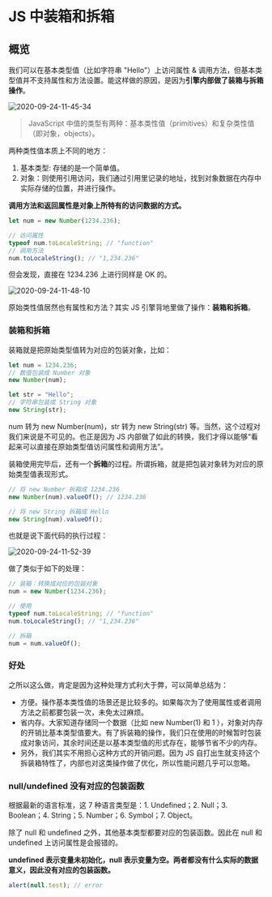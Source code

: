 # JS 中装箱和拆箱

## 概览

我们可以在基本类型值（比如字符串 "Hello"）上访问属性 & 调用方法，但基本类型值并不支持属性和方法设置。能这样做的原因，是因为**引擎内部做了装箱与拆箱操作**。

![2020-09-24-11-45-34](http://qn.cawsct.com/2020-09-24-11-45-34.png)

> JavaScript 中值的类型有两种：基本类性值（primitives）和复杂类性值（即对象，objects）。

两种类性值本质上不同的地方：

1. 基本类型: 存储的是一个简单值。
2. 对象：则使用引用访问，我们通过引用里记录的地址，找到对象数据在内存中实际存储的位置，并进行操作。

**调用方法和返回属性是对象上所特有的访问数据的方式。**

```javascript
let num = new Number(1234.236);

// 访问属性
typeof num.toLocaleString; // "function"
// 调用方法
num.toLocaleString(); // "1,234.236"
```

但会发现，直接在 1234.236 上进行同样是 OK 的。

![2020-09-24-11-48-10](http://qn.cawsct.com/2020-09-24-11-48-10.png)

原始类性值居然也有属性和方法？其实 JS 引擎背地里做了操作：**装箱和拆箱**。

### 装箱和拆箱

装箱就是把原始类型值转为对应的包装对象，比如：

```javascript
let num = 1234.236;
// 数值包装成 Number 对象
new Number(num);

let str = "Hello";
// 字符串包装成 String 对象
new String(str);
```

num 转为 new Number(num)，str 转为 new String(str) 等。当然，这个过程对我们来说是不可见的。也正是因为 JS 内部做了如此的转换，我们才得以能够“看起来可以直接在原始类型值访问属性和调用方法”。

装箱使用完毕后，还有一个**拆箱**的过程。所谓拆箱，就是把包装对象转为对应的原始类型值表现形式。

```javascript
// 将 new Number 拆箱成 1234.236
new Number(num).valueOf(); // 1234.236

// 将 new String 拆箱成 Hello
new String(num).valueOf();
```

也就是说下面代码的执行过程：

![2020-09-24-11-52-39](http://qn.cawsct.com/2020-09-24-11-52-39.png)

做了类似于如下的处理：

```javascript
// 装箱：转换成对应的包装对象
num = new Number(1234.236);

// 使用
typeof num.toLocaleString; // "function"
num.toLocaleString(); // "1,234.236"

// 拆箱
num = num.valueOf();
```

### 好处

之所以这么做，肯定是因为这种处理方式利大于弊，可以简单总结为：

- 方便。操作基本类性值的场景还是比较多的。如果每次为了使用属性或者调用方法之前都要包装一次，未免太过麻烦。
- 省内存。大家知道存储同一个数据（比如 new Number(1) 和 1 ），对象对内存的开销比基本类型值要大。有了拆装箱的操作，我们只在使用的时候暂时包装成对象访问，其余时间还是以基本类型值的形式存在，能够节省不少的内存。
- 另外，我们其实不用担心这种方式的开销问题。因为 JS 自打出生就支持这个拆装箱特性了，内部也对这类操作做了优化，所以性能问题几乎可以忽略。

### null/undefined 没有对应的包装函数

根据最新的语言标准，这 7 种语言类型是：1. Undefined；2. Null；3. Boolean；4. String；5. Number；6. Symbol；7. Object。

除了 null 和 undefined 之外，其他基本类型都要对应的包装函数。因此在 null 和 undefined 上访问属性是会报错的。

**undefined 表示变量未初始化，null 表示变量为空。两者都没有什么实际的数据意义，因此没有对应的包装函数。**

```javascript
alert(null.test); // error
```
